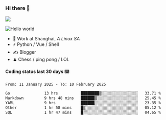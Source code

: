 ### Hi there 👋
![](https://komarev.com/ghpvc/?username=Xuhandsome)


<img src="https://github-readme-stats.vercel.app/api?username=XuHandsome&show_icons=true&theme=merko" alt="Hello world">

<br/>

- 🍻  Work at Shanghai, _A Linux SA_
- ⚡  Python / Vue / Shell
- ✍️  Blogger
- ♟  Chess / ping pong / LOL

#### Coding status last 30 days ⌨️

<!--START_SECTION:waka-->

```txt
From: 11 January 2025 - To: 10 February 2025

Go               13 hrs          ████████▒░░░░░░░░░░░░░░░░   33.71 %
Markdown         9 hrs 48 mins   ██████▒░░░░░░░░░░░░░░░░░░   25.45 %
YAML             9 hrs           ██████░░░░░░░░░░░░░░░░░░░   23.35 %
Other            1 hr 58 mins    █▒░░░░░░░░░░░░░░░░░░░░░░░   05.12 %
SQL              1 hr 47 mins    █░░░░░░░░░░░░░░░░░░░░░░░░   04.65 %
```

<!--END_SECTION:waka-->
